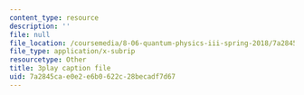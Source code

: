 ```yaml
---
content_type: resource
description: ''
file: null
file_location: /coursemedia/8-06-quantum-physics-iii-spring-2018/7a2845cae0e2e6b0622c28becadf7d67_YulNobAZgkA.srt
file_type: application/x-subrip
resourcetype: Other
title: 3play caption file
uid: 7a2845ca-e0e2-e6b0-622c-28becadf7d67
---
```

